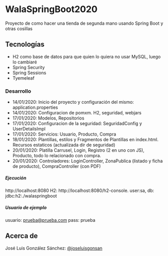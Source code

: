 # WalaSpringBoot2020
Proyecto de como hacer una tienda de segunda mano usando Spring Boot y otras cosillas

## Tecnologías
* H2 como base de datos para que quien lo quiera no usar MySQL, luego lo cambiaré
* Spring Security
* Spring Sessions
* Tyemeleaf


### Desarrollo
* 14/01/2020: Inicio del proyecto y configuración del mismo: application.properties
* 14/01/2020: Configuracion de pomxm. H2, seguridad, webjars
* 17/01/2020: Modelos, Repositorios
* 17/01/2020: Configuracion de la seguridad: SeguridadConfig y UserDetailsImpl
* 17/01/2020: Servicios: Usuario, Producto, Compra
* 18/01/2020: Plantillas, estilos y Fragmentos de Plantillas en index.html. Recursos estaticos (actualizada dir de seguridad)
* 20/01/2020: Platilla Carrusel, Login, Registro (2 en uno con JS), Producto, todo lo relacionado con compra.
* 20/01/2020: Controladores: LoginController, ZonaPublica (listado y ficha de producto), CompraController (con PDF)

##### Ejecución
http://localhost:8080
H2: http://localhost:8080/h2-console. user:sa, db: jdbc:h2:./walaspringboot


##### Usuario de ejemplo
usuario: prueba@prueba.com
pass: prueba


## Acerca de
José Luis González Sánchez: [@joseluisgonsan](https://twitter.com/joseluisgonsan)

